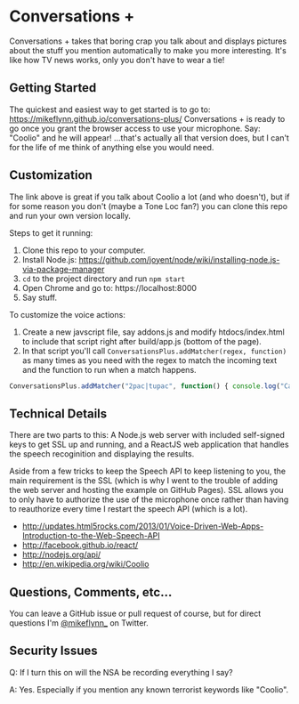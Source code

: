 Conversations + 
==================

Conversations + takes that boring crap you talk about and displays pictures about the stuff you mention automatically to make you more interesting. It's like how TV news works, only you don't have to wear a tie!

## Getting Started
The quickest and easiest way to get started is to go to: https://mikeflynn.github.io/conversations-plus/ Conversations + is ready to go once you grant the browser access to use your microphone. Say: "Coolio" and he will appear! ...that's actually all that version does, but I can't for the life of me think of anything else you would need.

## Customization
The link above is great if you talk about Coolio a lot (and who doesn't), but if for some reason you don't (maybe a Tone Loc fan?) you can clone this repo and run your own version locally.

Steps to get it running:

1. Clone this repo to your computer.
2. Install Node.js: https://github.com/joyent/node/wiki/installing-node.js-via-package-manager
3. `cd` to the project directory and run `npm start`
4. Open Chrome and go to: https://localhost:8000
5. Say stuff.

To customize the voice actions:

1. Create a new javscript file, say addons.js and modify htdocs/index.html to include that script right after build/app.js (bottom of the page).
2. In that script you'll call `ConversationsPlus.addMatcher(regex, function)` as many times as you need with the regex to match the incoming text and the function to run when a match happens.
```javascript
ConversationsPlus.addMatcher("2pac|tupac", function() { console.log("California Love!"); }); 
```

## Technical Details
There are two parts to this: A Node.js web server with included self-signed keys to get SSL up and running, and a ReactJS web application that handles the speech recoginition and displaying the results.

Aside from a few tricks to keep the Speech API to keep listening to you, the main requirement is the SSL (which is why I went to the trouble of adding the web server and hosting the example on GitHub Pages). SSL allows you to only have to authorize the use of the microphone once rather than having to reauthorize every time I restart the speech API (which is a lot).

* http://updates.html5rocks.com/2013/01/Voice-Driven-Web-Apps-Introduction-to-the-Web-Speech-API
* http://facebook.github.io/react/
* http://nodejs.org/api/
* http://en.wikipedia.org/wiki/Coolio

## Questions, Comments, etc...
You can leave a GitHub issue or pull request of course, but for direct questions I'm [@mikeflynn_](https://twitter.com/mikeflyn_) on Twitter.

## Security Issues

Q: If I turn this on will the NSA be recording everything I say?

A: Yes. Especially if you mention any known terrorist keywords like "Coolio".
